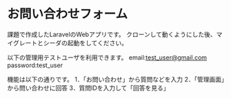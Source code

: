 # お問い合わせフォーム

課題で作成したLaravelのWebアプリです。
クローンして動くようにした後、マイグレートとシーダの起動をしてください。

以下の管理用テストユーザを利用できます。
email:test_user@gmail.com
password:test_user

機能は以下の通りです。
1．「お問い合わせ」から質問などを入力
2．「管理画面」から問い合わせに回答
3．質問IDを入力して「回答を見る」